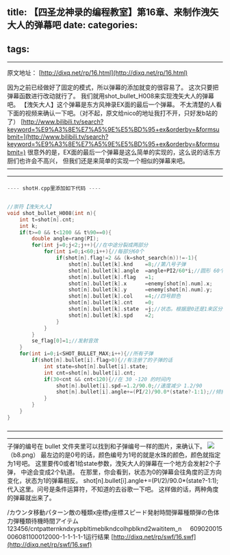 title: 【四圣龙神录的编程教室】第16章、来制作洩矢大人的弹幕吧
date: 
categories:
- 
tags:
- 
---

原文地址：
[](http://dixq.net/rp/15.html)[http://dixq.net/rp/16.html](http://dixq.net/rp/16.html)

因为之前已经做好了固定的模式，所以弹幕的添加就变的很容易了。
这次只要把弹幕函数进行改动就行了。
我们就用shot_bullet_H008来实现洩矢大人的弹幕吧。
【洩矢大人】这个弹幕是东方风神录EX面的最后一个弹幕。 不太清楚的人看下面的视频来确认一下吧。（对不起，原文给nico的地址我打不开，只好发b站的了）
[http://www.bilibili.tv/search?keyword=%E9%A3%8E%E7%A5%9E%E5%BD%95+ex&orderby=&formsubmit=](http://www.bilibili.tv/search?keyword=%E9%A3%8E%E7%A5%9E%E5%BD%95+ex&orderby=&formsubmit=)
很意外的是，EX面的最后一个弹幕是这么简单的实现的，这么说的话东方厨们也许会不高兴，
但我们还是来简单的实现一个相似的弹幕来吧。
————————————————————————————————————————————————————————————————————————


```cpp
---- shotH.cpp里添加如下代码 ----


//崇符【洩矢大人】
void shot_bullet_H008(int n){
    int t=shot[n].cnt;
    int k;
    if(t>=0 && t<1200 && t%90==0){
        double angle=rang(PI);
        for(int j=0;j<2;j++){//在中途分裂成两部分
            for(int i=0;i<60;i++){//每部分60个
                if(shot[n].flag!=2 && (k=shot_search(n))!=-1){
                    shot[n].bullet[k].knd    =8;//第八号子弹
                    shot[n].bullet[k].angle  =angle+PI2/60*i;//圆形 60个
                    shot[n].bullet[k].flag   =1;
                    shot[n].bullet[k].x      =enemy[shot[n].num].x;
                    shot[n].bullet[k].y      =enemy[shot[n].num].y;
                    shot[n].bullet[k].col    =4;//四号颜色
                    shot[n].bullet[k].cnt    =0;
                    shot[n].bullet[k].state  =j;//状态。根据是0还是1来区分旋转方向
                    shot[n].bullet[k].spd    =2;
                }
            }
        }
        se_flag[0]=1;//发射音效
    }
    for(int i=0;i<SHOT_BULLET_MAX;i++){//所有子弹
        if(shot[n].bullet[i].flag>0){//有注册了的子弹的话
            int state=shot[n].bullet[i].state;
            int cnt=shot[n].bullet[i].cnt;
            if(30<cnt && cnt<120){//在 30 -120 的时间内
                shot[n].bullet[i].spd-=1.2/90.0;//速度减少 1.2/90
                shot[n].bullet[i].angle+=(PI/2)/90.0*(state?-1:1);//倾斜90度/90
            }
        }
    }
}
```

————————————————————————————————————————————————————————————————————————
子弹的编号在 bullet 文件夹里可以找到和子弹编号一样的图片，来确认下。
![](http://dixq.net/rp/img/dat/img/bullet/b8.png)
（b8.png）
最左边的是0号的话，颜色编号为1号的就是水珠的颜色，颜色就指定为1号吧。
这里要传0或者1给state参数，洩矢大人的弹幕在一个地方会发射2个子弹，
中途会变成2个轨道。
在那里，你会看到，状态为0的弹幕会往角度的正方向变化，状态为1的弹幕相反。
shot[n].bullet[i].angle+=(PI/2)/90.0*(state?-1:1);
代入这里。问号是条件运算符，不知道的去谷歌一下吧。
这样做的话，两种角度的弹幕就出来了。

/カウンタ移動パターン敵の種類x座標y座標スピード発射時間弾幕種類弾の色体力弾種類待機時間アイテム123456/cntpatternkndxyspbltimeblkndcolhpblknd2waititem_n     609020015006081100012000-1-1-1-1-1运行结果
[http://dixq.net/rp/swf/16.swf](http://dixq.net/rp/swf/16.swf)








